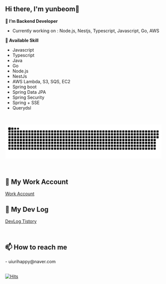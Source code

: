 ## Hi there, I'm yunbeom👋

<b> 🌱 I’m Backend Developer </b>
- Currently working on : Node.js, Nestjs, Typescript, Javascript, Go, AWS

<b> 📝 Available Skill </b>
- Javascript
- Typescript
- Java
- Go
- Node.js
- NestJs
- AWS Lambda, S3, SQS, EC2
- Spring boot
- Spring Data JPA
- Spring Security
- Spring + SSE
- Querydsl

<br/>

<a href=#><img src="contributions.svg"></a>

<br/>

## 💼 My Work Account
<a href="https://github.com/ybchar"> Work Account </a> <br/>

## 📝 My Dev Log
<a href="https://ybchar.tistory.com"> DevLog Tistory </a> <br/>
<!-- <a href="https://ybchar.notion.site/Yunbeom-d81729a2f1be49b3bda27137726f23d9"> DevLog Notion</a> <br/> -->
<br/>

<h2> 📫 How to reach me </h2>
- uiurihappy@naver.com
<br/>

<br/>

[![Hits](https://hits.seeyoufarm.com/api/count/incr/badge.svg?url=https%3A%2F%2Fgithub.com%2Fuiurihappy&count_bg=%2379C83D&title_bg=%23555555&icon=&icon_color=%23E7E7E7&title=hits&edge_flat=false)](https://hits.seeyoufarm.com)

<!--
<div align=center><h1>📚 STACKS</h1></div>

<div align="center">
  <img src="https://img.shields.io/badge/java-%23ED8B00.svg?style=for-the-badge&logo=java&logoColor=white" /> 

  <img src="https://img.shields.io/badge/typescript-%23007ACC.svg?style=for-the-badge&logo=typescript&logoColor=white" />
  <img src="https://img.shields.io/badge/javascript-%23323330.svg?style=for-the-badge&logo=javascript&logoColor=%23F7DF1E" />
  <br />
  <img src="https://img.shields.io/badge/spring_boot-%236DB33F.svg?style=for-the-badge&logo=spring&logoColor=white">
  <img src="https://img.shields.io/badge/node.js-6DA55F?style=for-the-badge&logo=node.js&logoColor=white" />
  <img src="https://img.shields.io/badge/mysql-%2300f.svg?style=for-the-badge&logo=mysql&logoColor=white" />
  <img src="https://img.shields.io/badge/nestjs-%23E0234E.svg?style=for-the-badge&logo=nestjs&logoColor=white" />
  <img src="https://img.shields.io/badge/express-%23000000.svg?style=for-the-badge&logo=express&logoColor=white" />
  <br />
  <img src="https://img.shields.io/badge/git-%23F05033.svg?style=for-the-badge&logo=git&logoColor=white" />
  <img src="https://img.shields.io/badge/github-%23121011.svg?style=for-the-badge&logo=github&logoColor=white" />
  <img src="https://img.shields.io/badge/aws-232F3E?style=for-the-badge&logo=aws&logoColor=white">
</div>
-->

